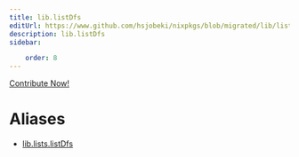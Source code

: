 ```yaml
---
title: lib.listDfs
editUrl: https://www.github.com/hsjobeki/nixpkgs/blob/migrated/lib/lists.nix#L681C13
description: lib.listDfs
sidebar:

    order: 8
---
```


<a href="https://www.github.com/hsjobeki/nixpkgs/blob/migrated/lib/lists.nix#L681C13">Contribute Now!</a>


# Aliases

- [lib.lists.listDfs](/nix-doc-comments/reference/lib/lists/lib-lists-listdfs)


